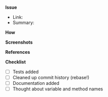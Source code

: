 **Issue**

- Link:
- Summary:

**How**

<!-- What steps were taken in this work? -->
<!-- Its encouraged to copy information from other places even if it seems redundant -->

**Screenshots**

<!-- Include images, if possible. -->

**References**

<!-- Links to related issues, relevant documentation, etc. -->

**Checklist**

- [ ] Tests added
- [ ] Cleaned up commit history (rebase!)
- [ ] Documentation added
- [ ] Thought about variable and method names
